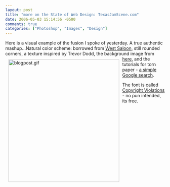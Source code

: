 ```yaml
---
layout: post
title: "more on the State of Web Design: TexasJamScene.com"
date: 2006-05-03 15:14:56 -0500
comments: true
categories: ["Photoshop", "Images", "Design"]
---
```

Here is a visual example of the fusion I spoke of yesterday. A true authentic mashup...Natural color scheme: borrowed from <a href="http://www.colorschemer.com/schemes/tags/western">West Saloon</a>, still rounded corners, a texture inspired by Trevor Dodd<img src="/images/2006/02/blogpost_1.gif" alt="blogpost.gif" align="baseline" width="350" height="389" style="float:left; margin: 10px"/>, the background image from <a href="http://www.mayang.com/textures/Manmade/html/Paper/index.html">here</a>, and the tutorials for torn paper - <a href="http://www.google.com/search?q=photoshop+torn+paper&start=0&ie=utf-8&oe=utf-8&client=firefox-a&rls=org.mozilla:en-US:official">a simple Google search</a>.

The font is called <a href="http://www.getfreefonts.info/free_fonts.c_11.html">Copyright Violations</a> - no pun intended, its free.

